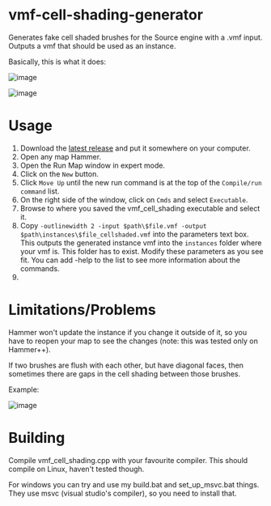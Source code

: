 # vmf-cell-shading-generator
Generates fake cell shaded brushes for the Source engine with a .vmf input. Outputs a vmf that should be used as an instance.

Basically, this is what it does:

![image](https://user-images.githubusercontent.com/25118806/172063323-1e46d7a3-f283-413d-aeea-459fe6a8e856.png)

![image](https://user-images.githubusercontent.com/25118806/172063328-8435cc15-0b9b-45c3-828c-0d65d742d3b7.png)


# Usage

1. Download the [latest release](https://github.com/GameChaos/vmf-cell-shading-generator/releases) and put it somewhere on your computer.
2. Open any map Hammer.
3. Open the Run Map window in expert mode.
4. Click on the `New` button.
5. Click `Move Up` until the new run command is at the top of the `Compile/run command` list.
6. On the right side of the window, click on `Cmds` and select `Executable`.
7. Browse to where you saved the vmf_cell_shading executable and select it.
8. Copy `-outlinewidth 2 -input $path\$file.vmf -output $path\instances\$file_cellshaded.vmf` into the parameters text box. This outputs the generated instance vmf into the `instances` folder where your vmf is. This folder has to exist. Modify these parameters as you see fit. You can add -help to the list to see more information about the commands.
9. 

# Limitations/Problems

Hammer won't update the instance if you change it outside of it, so you have to reopen your map to see the changes (note: this was tested only on Hammer++).

If two brushes are flush with each other, but have diagonal faces, then sometimes there are gaps in the cell shading between those brushes.

Example:

![image](https://user-images.githubusercontent.com/25118806/172063147-fa9551f4-03d5-4edc-97dd-15db6d2ba0cd.png)

# Building

Compile vmf_cell_shading.cpp with your favourite compiler. This should compile on Linux, haven't tested though.

For windows you can try and use my build.bat and set_up_msvc.bat things. They use msvc (visual studio's compiler), so you need to install that.
